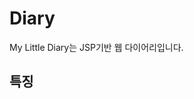 # Diary
My Little Diary는 JSP기반 웹 다이어리입니다.

## 특징

<!--stackedit_data:
eyJoaXN0b3J5IjpbMTQ0NzE2MDk3MiwtMTExNjk1OTI1NV19
-->